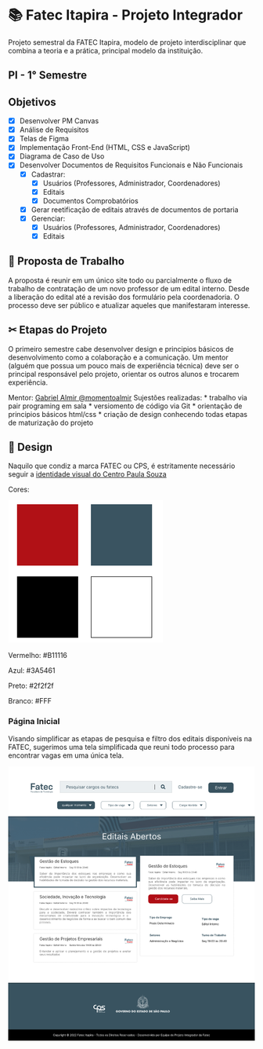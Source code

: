 # 📚 Fatec Itapira - Projeto Integrador

Projeto semestral da FATEC Itapira, modelo de projeto interdisciplinar
que combina a teoria e a prática, principal modelo da instituição.

## PI - 1° Semestre

## Objetivos

- [x] Desenvolver PM Canvas
- [x] Análise de Requisitos
- [x] Telas de Figma
- [X] Implementação Front-End (HTML, CSS e JavaScript)
- [X] Diagrama de Caso de Uso
- [x] Desenvolver Documentos de Requisitos Funcionais e Não Funcionais
    - [X] Cadastrar:
        - [X] Usuários (Professores, Administrador, Coordenadores)
        - [X] Editais
        - [X] Documentos Comprobatórios
    - [X] Gerar reetificação de editais através de documentos de portaria
    - [X] Gerenciar:
        - [X] Usuários (Professores, Administrador, Coordenadores)
        - [X] Editais

## 💭 Proposta de Trabalho

A proposta é reunir em um único site todo ou parcialmente
o fluxo de trabalho de contratação de um novo professor de um edital interno.
Desde a liberação do edital até a revisão dos formulário pela coordenadoria.
O processo deve ser público e atualizar aqueles que manifestaram interesse.

## ✂ Etapas do Projeto

O primeiro semestre cabe desenvolver design e principios básicos de desenvolvimento como a colaboração e a comunicação.
Um mentor (alguém que possua um pouco mais de experiência técnica) deve ser o principal
responsável pelo projeto, orientar os outros alunos e trocarem experiência.

Mentor: [Gabriel Almir @momentoalmir](https://github.com/momentoalmir)
Sujestões realizadas:
    * trabalho via pair programing em sala
    * versiomento de código via Git
    * orientação de principios básicos html/css
    * criação de design conhecendo todas etapas de maturização do projeto

## 🎨 Design

Naquilo que condiz a marca FATEC ou CPS, é estritamente necessário seguir
a [identidade visual do Centro Paula Souza](https://bkpsitecpsnew.blob.core.windows.net/uploadsitecps/sites/1/2022/05/manual_centro_paula_souza_gestao2019_atualizado_mes05.pdf)

Cores:

![Cores Padronizadas FATEC](./1-semestre/docs/img/cores_cps.png "Centro Paula Souza - Identidade Visual - Cores")

Vermelho: #B11116

Azul: #3A5461

Preto: #2f2f2f

Branco: #FFF

### Página Inicial

Visando simplificar as etapas de pesquisa e filtro dos editais disponíveis na FATEC,
sugerimos uma tela simplificada que reuni todo processo para encontrar vagas em uma única tela.

![Página Inicial](./1-semestre/docs/img/pagina_inicial.png "Portal de Editais - Página Inicial")
